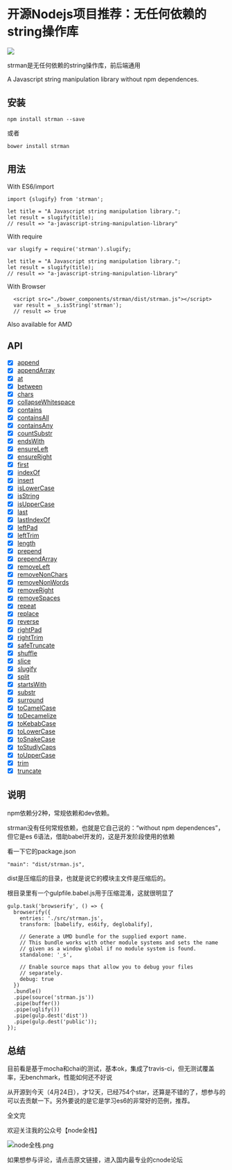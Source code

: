# 开源Nodejs项目推荐：无任何依赖的string操作库


![](https://github.com/dleitee/strman/raw/master/strman.png?raw=true)

strman是无任何依赖的string操作库，前后端通用


A Javascript string manipulation library without npm dependences.

## 安装

```
npm install strman --save
```

或者

```
bower install strman
```

## 用法

With ES6/import


```
import {slugify} from 'strman';

let title = "A Javascript string manipulation library.";
let result = slugify(title);
// result => "a-javascript-string-manipulation-library"
```


With require

```
var slugify = require('strman').slugify;

let title = "A Javascript string manipulation library.";
let result = slugify(title);
// result => "a-javascript-string-manipulation-library"
```

With Browser

```
  <script src="./bower_components/strman/dist/strman.js"></script>
  var result = _s.isString('strman');
  // result => true
```

Also available for AMD


## API

  - [x] [append](https://github.com/dleitee/strman#appendvalue-append)
  - [x] [appendArray](https://github.com/dleitee/strman#appendarrayvalue-append--)
  - [x] [at](https://github.com/dleitee/strman#atvalue-index)
  - [x] [between](https://github.com/dleitee/strman#betweenvalue-start-end)
  - [x] [chars](https://github.com/dleitee/strman#charsvalue)
  - [x] [collapseWhitespace](https://github.com/dleitee/strman#collapsewhitespacevalue)
  - [x] [contains](https://github.com/dleitee/strman#containsvalue-needle-casesensitive--true)
  - [x] [containsAll](https://github.com/dleitee/strman#containsallvalue-needles---casesensitive--true)
  - [x] [containsAny](https://github.com/dleitee/strman#containsanyvalue-needles---casesensitive--true)
  - [x] [countSubstr](https://github.com/dleitee/strman#countsubstrvalue-substr-casesensitive--true-allowoverlapping--false)
  - [x] [endsWith](https://github.com/dleitee/strman#endswithvalue-search-positionnull-casesensitivetrue)
  - [x] [ensureLeft](https://github.com/dleitee/strman#ensureleftvalue-substr-casesensitivetrue)
  - [x] [ensureRight](https://github.com/dleitee/strman#ensurerightvalue-substr-casesensitivetrue)
  - [x] [first](https://github.com/dleitee/strman#firstvalue-n)
  - [x] [indexOf](https://github.com/dleitee/strman#indexofvalue-needle-offset--0-casesensitivetrue)
  - [x] [insert](https://github.com/dleitee/strman#insertvalue-substr-index)
  - [x] [isLowerCase](https://github.com/dleitee/strman#islowercasevalue-n)
  - [x] [isString](https://github.com/dleitee/strman#isstringvalue)
  - [x] [isUpperCase](https://github.com/dleitee/strman#isuppercasevalue-n)
  - [x] [last](https://github.com/dleitee/strman#lastvalue-n)
  - [x] [lastIndexOf](https://github.com/dleitee/strman#lastindexofvalue-needle-offset--0-casesensitivetrue)
  - [x] [leftPad](https://github.com/dleitee/strman#leftpadvalue-length-char)
  - [x] [leftTrim](https://github.com/dleitee/strman#lefttrimvalue)
  - [x] [length](https://github.com/dleitee/strman#lengthvalue)
  - [x] [prepend](https://github.com/dleitee/strman#prependvalue-prepend)
  - [x] [prependArray](https://github.com/dleitee/strman#prependarrayvalue-prepend--)
  - [x] [removeLeft](https://github.com/dleitee/strman#removeleftvalue-prefix-casesensitivetrue)
  - [x] [removeNonChars](https://github.com/dleitee/strman#removenoncharsvalue)
  - [x] [removeNonWords](https://github.com/dleitee/strman#removenonwordsvalue-replace)
  - [x] [removeRight](https://github.com/dleitee/strman#removerightvalue-suffix-casesensitivetrue)
  - [x] [removeSpaces](https://github.com/dleitee/strman#removespacesvalue-replace)
  - [x] [repeat](https://github.com/dleitee/strman#repeatvalue-multiplier)
  - [x] [replace](https://github.com/dleitee/strman#replacevalue-search-newvalue-casesensitivetrue)
  - [x] [reverse](https://github.com/dleitee/strman#reversevalue)
  - [x] [rightPad](https://github.com/dleitee/strman#rightpadvalue-length-char)
  - [x] [rightTrim](https://github.com/dleitee/strman#righttrimvalue)
  - [x] [safeTruncate](https://github.com/dleitee/strman#safetruncatevalue-length-append)
  - [x] [shuffle](https://github.com/dleitee/strman#shufflevalue)
  - [x] [slice](https://github.com/dleitee/strman#slicevalue-beginslice-endslice)
  - [x] [slugify](https://github.com/dleitee/strman#slugifystring)
  - [x] [split](https://github.com/dleitee/strman#splitvalue-separator-limit)
  - [x] [startsWith](https://github.com/dleitee/strman#startswithvalue-search-position0)
  - [x] [substr](https://github.com/dleitee/strman#substrvalue-start-length)
  - [x] [surround](https://github.com/dleitee/strman#surroundvalue-substr)
  - [x] [toCamelCase](https://github.com/dleitee/strman#tocamelcasevalue)
  - [x] [toDecamelize](https://github.com/dleitee/strman#todecamelizevalue-chr)
  - [x] [toKebabCase](https://github.com/dleitee/strman#tokebabcasevalue)
  - [x] [toLowerCase](https://github.com/dleitee/strman#tolowercasevalue)
  - [x] [toSnakeCase](https://github.com/dleitee/strman#tosnakecasevalue)
  - [x] [toStudlyCaps](https://github.com/dleitee/strman#tostudlycapsvalue)
  - [x] [toUpperCase](https://github.com/dleitee/strman#touppercasevalue)
  - [x] [trim](https://github.com/dleitee/strman#trimvalue)
  - [x] [truncate](https://github.com/dleitee/strman#truncatevalue-length-append)
  
## 说明

npm依赖分2种，常规依赖和dev依赖。

strman没有任何常规依赖，也就是它自己说的：“without npm dependences”，但它是es 6语法，借助babel开发的，这是开发阶段使用的依赖

看一下它的package.json

```
"main": "dist/strman.js",
```

dist是压缩后的目录，也就是说它的模块主文件是压缩后的。

根目录里有一个gulpfile.babel.js用于压缩混淆，这就很明显了


```
gulp.task('browserify', () => {
  browserify({
    entries: './src/strman.js',
    transform: [babelify, es6ify, deglobalify],

    // Generate a UMD bundle for the supplied export name.
    // This bundle works with other module systems and sets the name
    // given as a window global if no module system is found.
    standalone: '_s',

    // Enable source maps that allow you to debug your files
    // separately.
    debug: true
  })
  .bundle()
  .pipe(source('strman.js'))
  .pipe(buffer())
  .pipe(uglify())
  .pipe(gulp.dest('dist'))
  .pipe(gulp.dest('public'));
});
```

## 总结

目前看是基于mocha和chai的测试，基本ok，集成了travis-ci，但无测试覆盖率，无benchmark，性能如何还不好说

从开源到今天（4月24日），才12天，已经754个star，还算是不错的了，想参与的可以去贡献一下。另外要说的是它是学习es6的非常好的范例，推荐。


全文完

欢迎关注我的公众号【node全栈】

![node全栈.png](//dn-cnode.qbox.me/FtALxsauUkYDGdzcuA5y6BaIdUMC)


如果想参与评论，请点击原文链接，进入国内最专业的cnode论坛


